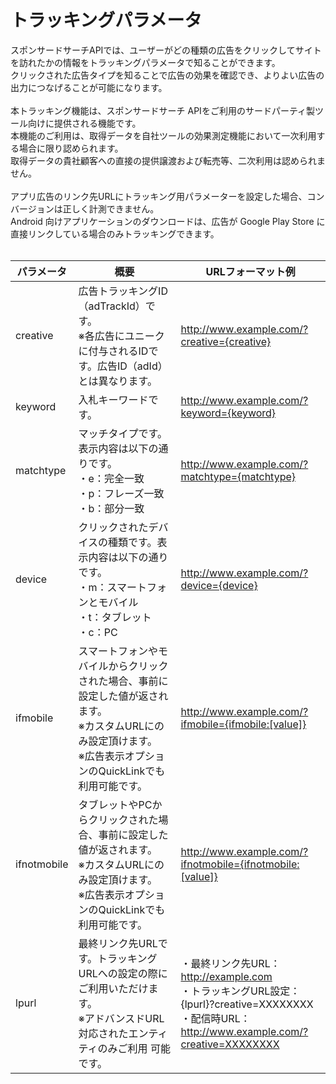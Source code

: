 # トラッキングパラメータ
スポンサードサーチAPIでは、ユーザーがどの種類の広告をクリックしてサイトを訪れたかの情報をトラッキングパラメータで知ることができます。<br>
クリックされた広告タイプを知ることで広告の効果を確認でき、よりよい広告の出力につなげることが可能になります。<br>
<br>
本トラッキング機能は、スポンサードサーチ APIをご利用のサードパーティ製ツール向けに提供される機能です。<br>
本機能のご利用は、取得データを自社ツールの効果測定機能において一次利用する場合に限り認められます。<br>
取得データの貴社顧客への直接の提供譲渡および転売等、二次利用は認められません。<br>
<br>
アプリ広告のリンク先URLにトラッキング用パラメーターを設定した場合、コンバージョンは正しく計測できません。<br>
Android 向けアプリケーションのダウンロードは、広告が Google Play Store に直接リンクしている場合のみトラッキングできます。<br>
<br>

パラメータ | 概要 | URLフォーマット例
----------- | ----------------- | ---------------- 
creative | 広告トラッキングID（adTrackId）です。<br>※各広告にユニークに付与されるIDです。広告ID（adId）とは異なります。| http://www.example.com/?creative={creative} 
keyword | 入札キーワードです。| http://www.example.com/?keyword={keyword} 
matchtype | マッチタイプです。表示内容は以下の通りです。<br>・e：完全一致<br>・p：フレーズ一致<br>・b：部分一致<br>|http://www.example.com/?matchtype={matchtype} 
device | クリックされたデバイスの種類です。表示内容は以下の通りです。<br>・m：スマートフォンとモバイル<br>・t：タブレット<br>・c：PC | http://www.example.com/?device={device}
ifmobile | スマートフォンやモバイルからクリックされた場合、事前に設定した値が返されます。<br>※カスタムURLにのみ設定頂けます。<br>※広告表示オプションのQuickLinkでも利用可能です。 | http://www.example.com/?ifmobile={ifmobile:[value]}
ifnotmobile|タブレットやPCからクリックされた場合、事前に設定した値が返されます。<br>※カスタムURLにのみ設定頂けます。<br>※広告表示オプションのQuickLinkでも利用可能です。|http://www.example.com/?ifnotmobile={ifnotmobile:[value]}
lpurl | 最終リンク先URLです。トラッキングURLへの設定の際にご利用いただけます。<br>※アドバンスドURL対応されたエンティティのみご利用 可能です。|・最終リンク先URL：http://example.com<br>・トラッキングURL設定：{lpurl}?creative=XXXXXXXX<br>・配信時URL：<br>http://www.example.com/?creative=XXXXXXXX


